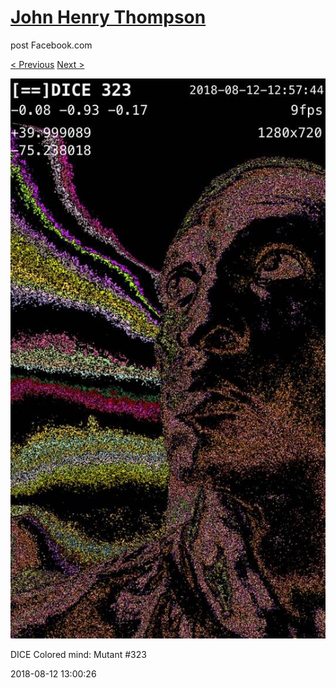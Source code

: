 # [John Henry Thompson](../README.md)
post Facebook.com

[< Previous](2018-08-12-2.md) [Next >](2018-08-10-1.md)

[![](../media/2018-08-12/Timeline-Photos-DICE-Colored-mind-Mutant-323.jpg)](../README.md)

DICE Colored mind: Mutant #323

2018-08-12 13:00:26